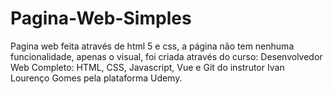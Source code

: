 # Pagina-Web-Simples
Pagina web feita através de html 5 e css, a página não tem nenhuma funcionalidade, apenas o visual, foi criada através do curso: Desenvolvedor Web Completo: HTML, CSS, Javascript, Vue e Git do instrutor Ivan Lourenço Gomes pela plataforma Udemy.
